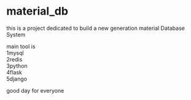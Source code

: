 # material_db
this is a project dedicated to build a new generation material Database System

main tool is </br>
1mysql </br>
2redis </br>
3python </br>
4flask </br>
5django </br>

good day for everyone
